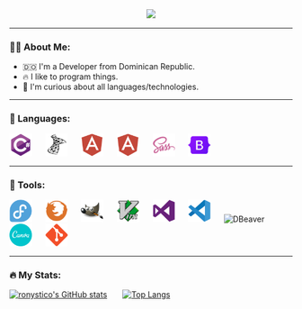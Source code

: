 <div id="header" align="center">
  <img src="https://media.giphy.com/media/M9gbBd9nbDrOTu1Mqx/giphy.gif" width="100"/>
</div>

---

### :man_technologist: About Me:

- :dominican_republic: I'm a Developer from Dominican Republic.
- :fire: I like to program things.
- :revolving_hearts: I'm curious about all languages/technologies.

---

### :hammer: Languages:

<div>
  <img src="https://github.com/devicons/devicon/blob/master/icons/csharp/csharp-original.svg"  title="C#" alt="C#" width="40" height="40"/>&nbsp;&nbsp;&nbsp;&nbsp;&nbsp;
  <img src="https://github.com/devicons/devicon/blob/master/icons/microsoftsqlserver/microsoftsqlserver-plain.svg"  title="Microsoft SQL Server" alt="Microsoft SQL Server" width="40" height="40"/>&nbsp;&nbsp;&nbsp;&nbsp;&nbsp;
<img src="https://github.com/devicons/devicon/blob/master/icons/angularjs/angularjs-plain.svg"  title="Angular" alt="Angular" width="40" height="40"/>&nbsp;&nbsp;&nbsp;&nbsp;&nbsp;
  <img src="https://github.com/devicons/devicon/blob/master/icons/angularjs/angularjs-plain.svg"  title="Angular Material" alt="Angular Material" width="40" height="40"/>&nbsp;&nbsp;&nbsp;&nbsp;&nbsp;
  <img src="https://github.com/devicons/devicon/blob/master/icons/sass/sass-original.svg"  title="SCSS" alt="SCSS" width="40" height="40"/>&nbsp;&nbsp;&nbsp;&nbsp;&nbsp;
<img src="https://github.com/devicons/devicon/blob/master/icons/bootstrap/bootstrap-original.svg"  title="Bootstrap" alt="Bootstrap" width="40" height="40"/>&nbsp;&nbsp;&nbsp;&nbsp;&nbsp;

</div>

---

### :wrench: Tools:
<div>
  <img src="https://github.com/devicons/devicon/blob/master/icons/fedora/fedora-plain.svg"  title="Fedora" alt="Fedora" width="40" height="40"/>&nbsp;&nbsp;&nbsp;&nbsp;&nbsp;
<img src="https://github.com/devicons/devicon/blob/master/icons/firefox/firefox-plain.svg"  title="Firefox" alt="Firefox" width="40" height="40"/>&nbsp;&nbsp;&nbsp;&nbsp;&nbsp;
<img src="https://github.com/devicons/devicon/blob/master/icons/gimp/gimp-original.svg"  title="GIMP" alt="GIMP" width="40" height="40"/>&nbsp;&nbsp;&nbsp;&nbsp;&nbsp;
<img src="https://github.com/devicons/devicon/blob/master/icons/vim/vim-original.svg"  title="Vim" alt="Vim" width="40" height="40"/>&nbsp;&nbsp;&nbsp;&nbsp;&nbsp;
<img src="https://github.com/devicons/devicon/blob/master/icons/visualstudio/visualstudio-plain.svg"  title="Visual Studio 2022" alt="Visual Studio 2022" width="40" height="40"/>&nbsp;&nbsp;&nbsp;&nbsp;&nbsp;
<img src="https://github.com/devicons/devicon/blob/master/icons/vscode/vscode-original.svg"  title="Visual Studio Code" alt="Visual Studio Code" width="40" height="40"/>&nbsp;&nbsp;&nbsp;&nbsp;&nbsp;
  <img src="https://raw.githubusercontent.com/wiki/dbeaver/dbeaver/images/dbeaver-icon-64x64.png"  title="DBeaver" alt="DBeaver" width="40" height="40"/>&nbsp;&nbsp;&nbsp;&nbsp;&nbsp;
<img src="https://github.com/devicons/devicon/blob/master/icons/canva/canva-original.svg"  title="Canva" alt="Canva" width="40" height="40"/>&nbsp;&nbsp;&nbsp;&nbsp;&nbsp;
<img src="https://github.com/devicons/devicon/blob/master/icons/git/git-original.svg" title="Git" \*\*alt="Git" width="40" height="40"/>
  </div>

---

### :fire: My Stats:
[![ronystico's GitHub stats](https://github-readme-stats.vercel.app/api?username=ronystico&theme=nord)](https://github.com/anuraghazra/github-readme-stats)
&nbsp;&nbsp;&nbsp;&nbsp;&nbsp;
[![Top Langs](https://github-readme-stats.vercel.app/api/top-langs/?username=ronystico&theme=nord&layout=compact)](https://github.com/anuraghazra/github-readme-stats)

<!---
ronystico/ronystico is a ✨ special ✨ repository because its `README.md` (this file) appears on your GitHub profile.
You can click the Preview link to take a look at your changes.
--->
